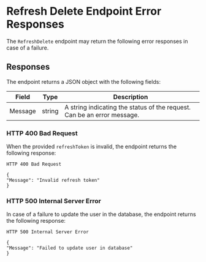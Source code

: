 # Refresh Delete Endpoint Error Responses

The `RefreshDelete` endpoint may return the following error responses in case of a failure. 

## Responses

The endpoint returns a JSON object with the following fields:

| Field      | Type   | Description                                                           |
|------------|--------|-----------------------------------------------------------------------|
| Message    | string | A string indicating the status of the request. Can be an error message. |

### HTTP 400 Bad Request

When the provided `refreshToken` is invalid, the endpoint returns the following response:


```
HTTP 400 Bad Request

{
"Message": "Invalid refresh token"
}
```

### HTTP 500 Internal Server Error

In case of a failure to update the user in the database, the endpoint returns the following response:


```
HTTP 500 Internal Server Error

{
"Message": "Failed to update user in database"
}
```